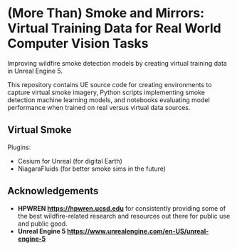 # (More Than) Smoke and Mirrors: Virtual Training Data for Real World Computer Vision Tasks

Improving wildfire smoke detection models by creating virtual training data in Unreal Engine 5.

This repository contains UE source code for creating environments to capture virtual smoke imagery, Python scripts implementing smoke detection machine learning models, and notebooks evaluating model performance when trained on real versus virtual data sources.

## Virtual Smoke

Plugins:
- Cesium for Unreal (for digital Earth)
- NiagaraFluids (for better smoke sims in the future)

## Acknowledgements

- **HPWREN <https://hpwren.ucsd.edu>** for consistently providing some of the best wildfire-related research and resources out there for public use and public good.
- **Unreal Engine 5 <https://www.unrealengine.com/en-US/unreal-engine-5>**
